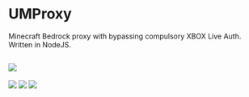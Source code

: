 # UMProxy
Minecraft Bedrock proxy with bypassing compulsory XBOX Live Auth. Written in NodeJS.
## ![](https://github.com/UnityMCPE/UMProxy/blob/master/images/%D0%91%D0%B5%D0%B7%20%D0%B8%D0%BC%D0%B5%D0%BD%D0%B8-111111111111111.png)

![](https://github.com/UnityMCPE/UMProxy/blob/master/images/5.jpg)
![](https://github.com/UnityMCPE/UMProxy/blob/master/images/6.jpg)
![](https://github.com/UnityMCPE/UMProxy/blob/master/images/2.png)
